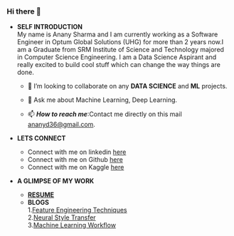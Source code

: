 ### Hi there 👋
* **SELF INTRODUCTION**<br>
    My name is Anany Sharma and I am currently working as a Software Engineer in Optum Global Solutions (UHG) for more than 2 years now.I am a Graduate from SRM Institute of Science and Technology majored in Computer Science Engineering. I am a Data Science Aspirant and really excited to build cool stuff which can change the way things are done.

    - 👯 I’m looking to collaborate on any **DATA SCIENCE** and **ML** projects.

    - 💬 Ask me about Machine Learning, Deep Learning.

    - 📫 ***How to reach me***:Contact me directly on this mail [ananyd36@gmail.com](mailto:ananyd36@gmail.com).

 * **LETS CONNECT**<br>
     * Connect with me on linkedin [here](https://www.linkedin.com/in/ananyd36/)
     * Connect with me on Github [here](https://github.com/ananyd36)
     * Connect with me on Kaggle [here](https://www.kaggle.com/ananysharma)
 * **A GLIMPSE OF MY WORK**<br>
     * [**RESUME**](https://drive.google.com/file/d/1uuu_vgjQMFZu4OsZNMbRGaogIhydPKe4/view?usp=sharing)
     * **BLOGS**<br>
        1.[Feature Engineering Techniques](https://www.analyticsvidhya.com/blog/2020/10/introduction-and-implementation-to-neural-style-transfer-deep-learning/)<br>
        2.[Neural Style Transfer](https://www.analyticsvidhya.com/blog/2020/10/introduction-and-implementation-to-neural-style-transfer-deep-learning/)<br>
        3.[Machine Learning Workflow](https://medium.com/@ananyd36/workflow-of-a-machine-learning-model-253147fa74a3)
<!--
**ananyd36/ananyd36** is a ✨ _special_ ✨ repository because its `README.md` (this file) appears on your GitHub profile.

Here are some ideas to get you started:

- 🔭 I’m currently working on ...
- 🌱 I’m currently learning ...
- 👯 I’m looking to collaborate on ...
- 🤔 I’m looking for help with ...
- 💬 Ask me about ...
- 📫 How to reach me: ...
- 😄 Pronouns: ...
- ⚡ Fun fact: ...
-->
